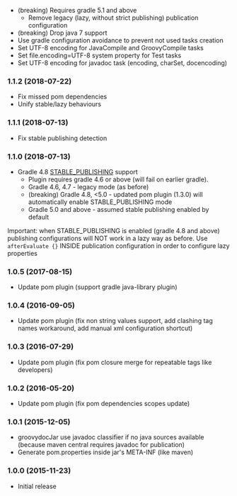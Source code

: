 * (breaking) Requires gradle 5.1 and above
    - Remove legacy (lazy, without strict publishing) publication configuration 
* (breaking) Drop java 7 support
* Use gradle configuration avoidance to prevent not used tasks creation
* Set UTF-8 encoding for JavaCompile and GroovyCompile tasks
* Set file.encoding=UTF-8 system property for Test tasks
* Set UTF-8 encoding for javadoc task (encoding, charSet, docencoding) 

### 1.1.2 (2018-07-22)
* Fix missed pom dependencies
* Unify stable/lazy behaviours

### 1.1.1 (2018-07-13)
* Fix stable publishing detection

### 1.1.0 (2018-07-13)
* Gradle 4.8 [STABLE_PUBLISHING](https://docs.gradle.org/4.8/userguide/publishing_maven.html#publishing_maven:deferred_configuration) support
    - Plugin requires gradle 4.6 or above (will fail on earlier gradle).
    - Gradle 4.6, 4.7 - legacy mode (as before)
    - (breaking) Gradle 4.8, <5.0 - updated pom plugin (1.3.0) will automatically enable STABLE_PUBLISHING mode         
    - Gradle 5.0 and above - assumed stable publishing enabled by default

Important: when STABLE_PUBLISHING is enabled (gradle 4.8 and above) publishing configurations will NOT work 
in a lazy way as before. Use `afterEvaluate {}` INSIDE publication configuration in order to configure lazy properties               

### 1.0.5 (2017-08-15)
* Update pom plugin (support gradle java-library plugin)

### 1.0.4 (2016-09-05)
* Update pom plugin (fix non string values support, add clashing tag names workaround, add manual xml configuration shortcut)

### 1.0.3 (2016-07-29)
* Update pom plugin (fix pom closure merge for repeatable tags like developers)

### 1.0.2 (2016-05-20)
* Update pom plugin (fix pom dependencies scopes update)

### 1.0.1 (2015-12-05)
* groovydocJar use javadoc classifier if no java sources available (because maven central requires javadoc for publication)
* Generate pom.properties inside jar's META-INF (like maven)

### 1.0.0 (2015-11-23)
* Initial release